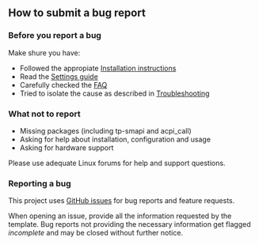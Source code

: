 ## How to submit a bug report

### Before you report a bug
Make shure you have:

* Followed the appropiate [Installation instructions](https://localhost/linrunner/tlp/docs/tlp-linux-advanced-power-management.html#installation)
* Read the [Settings guide](https://localhost/linrunner/tlp/docs/tlp-configuration.html)
* Carefully checked the [FAQ](http://linrunner.de/en/tlp/docs/tlp-faq.html)
* Tried to isolate the cause as described in [Troubleshooting](http://linrunner.de/en/tlp/docs/tlp-troubleshooting.html)

### What not to report
* Missing packages (including tp-smapi and acpi_call)
* Asking for help about installation, configuration and usage
* Asking for hardware support

Please use adequate Linux forums for help and support questions.

### Reporting a bug
This project uses [GitHub issues](https://github.com/linrunner/TLP/issues) for bug reports and feature requests.

When opening an issue, provide all the information requested by the template.
Bug reports not providing the necessary information get flagged *incomplete* and
may be closed without further notice.
